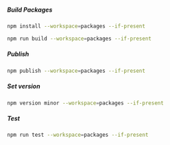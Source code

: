 ##### Build Packages
```bash
npm install --workspace=packages --if-present
```

```bash
npm run build --workspace=packages --if-present
```

##### Publish 
```bash
npm publish --workspace=packages --if-present
```

##### Set version
```bash
npm version minor --workspace=packages --if-present
```

##### Test
```bash
npm run test --workspace=packages --if-present
```
